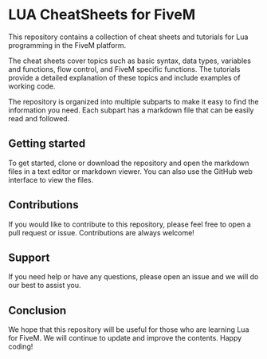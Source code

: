 # LUA CheatSheets for FiveM

This repository contains a collection of cheat sheets and tutorials for Lua programming in the FiveM platform.

The cheat sheets cover topics such as basic syntax, data types, variables and functions, flow control, and FiveM specific functions. The tutorials provide a detailed explanation of these topics and include examples of working code.

The repository is organized into multiple subparts to make it easy to find the information you need. Each subpart has a markdown file that can be easily read and followed.

## Getting started

To get started, clone or download the repository and open the markdown files in a text editor or markdown viewer. You can also use the GitHub web interface to view the files.

## Contributions

If you would like to contribute to this repository, please feel free to open a pull request or issue. Contributions are always welcome!

## Support

If you need help or have any questions, please open an issue and we will do our best to assist you.

## Conclusion

We hope that this repository will be useful for those who are learning Lua for FiveM. We will continue to update and improve the contents. Happy coding!